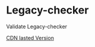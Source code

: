 # Legacy-checker
Validate Legacy-checker

[CDN lasted Version](https://unpkg.com/legacy-checker/dist/main.js)

<!-- "publish": "npm publish --access public" -->